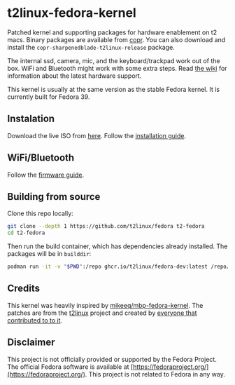 # t2linux-fedora-kernel

Patched kernel and supporting packages for hardware enablement on t2 macs. Binary packages are available from [copr](https://copr.fedorainfracloud.org/coprs/sharpenedblade/t2linux). You can also download and install the `copr-sharpenedblade-t2linux-release` package.

The internal ssd, camera, mic, and the keyboard/trackpad work out of the box. WiFi and Bluetooth might work with some extra steps. Read [the wiki](https://wiki.t2linux.org/state/) for information about the latest hardware support.

This kernel is usually at the same version as the stable Fedora kernel. It is currently built for Fedora 39.

## Instalation

Download the live ISO from [here](https://github.com/t2linux/fedora-iso). Follow the [installation guide](https://wiki.t2linux.org/distributions/fedora/installation/).

## WiFi/Bluetooth

Follow the [firmware guide](https://wiki.t2linux.org/guides/wifi/).

## Building from source

Clone this repo locally:

```bash
git clone --depth 1 https://github.com/t2linux/fedora t2-fedora
cd t2-fedora
```

Then run the build container, which has dependencies already installed. The packages will be in `builddir`:

```bash
podman run -it -v "$PWD":/repo ghcr.io/t2linux/fedora-dev:latest /repo/build-packages.sh
```

## Credits

This kernel was heavily inspired by [mikeeq/mbp-fedora-kernel](https://github.com/mikeeq/mbp-fedora-kernel). The patches are from the [t2linux](https://t2linux.org) project and created by [everyone that contributed to to it](https://github.com/t2linux/linux-t2-patches/graphs/contributors).

## Disclaimer

This project is not officially provided or supported by the Fedora Project. The official Fedora software is available at [https://fedoraproject.org/](https://fedoraproject.org/). This project is not related to Fedora in any way.
